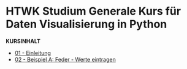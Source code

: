 # HTWK Studium Generale Kurs für Daten Visualisierung in Python

**KURSINHALT**

- [01 - Einleitung](01-Einleitung/Einleitung.md) 
- [02 - Beispiel A: Feder - Werte eintragen](02-Beispiel_A-Federn-Werte-eintragen/02-Werte-Eintragen.ipynb)